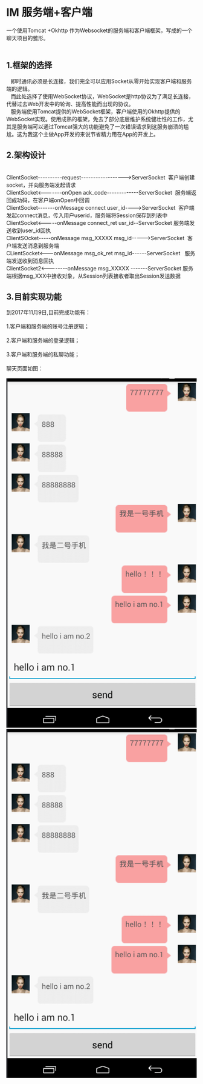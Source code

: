 # IM 服务端+客户端

一个使用Tomcat +Okhttp 作为Websocket的服务端和客户端框架，写成的一个聊天项目的雏形。</br></br>

## 1.框架的选择
    即时通讯必须是长连接，我们完全可以应用Socket从零开始实现客户端和服务端的逻辑。</br>
    而此处选择了使用WebSocket协议，WebSocket是http协议为了满足长连接，代替过去Web开发中的轮询、提高性能而出现的协议。</br>
    服务端使用Tomcat提供的WebSocket框架，客户端使用的Okhttp提供的WebSocket实现。使用成熟的框架，免去了部分底层维护系统健壮性的工作，尤其是服务端可以通过Tomcat强大的功能避免了一次错误请求到这服务崩溃的尴尬。这为我这个主做App开发的来说节省精力用在App的开发上。
## 2.架构设计
</br>
ClientSocket----------request------------------>ServerSocket  客户端创建socket，并向服务端发起请求</br>
ClientSocket<-------onOpen ack_code-------------ServerSocket  服务端返回成功码，在客户端onOpen中回调</br>
ClientSocket-------onMessage connect user_id---->ServerSocket  客户端发起connect消息，传入用户userid，服务端将Session保存到列表中</br>
ClientSocket<-----onMessage connect_ret usr_id--ServerSocket 服务端发送收到user_id回执</br>
ClientSOcket-----onMessage msg_XXXXX msg_id----->ServerSocket  客户端发送消息到服务端</br>
CLientSocket<---onMessage msg_ok_ret msg_id------ServerSocket   服务端发送收到消息回执</br>
ClientSocket2<--------onMessage msg_XXXXX -------ServerSocket 服务端根据msg_XXX中接收对象，从Session列表接收者取出Session发送数据</br>

## 3.目前实现功能
到2017年11月9日,目前完成功能有：</br></br>
1.客户端和服务端的账号注册逻辑；</br></br>
2.客户端和服务端的登录逻辑；</br></br>
3.客户端和服务端的私聊功能；</br></br>
 聊天页面如图：</br></br>
![image](gif1.gif) 
![iamge](gif2.gif)


